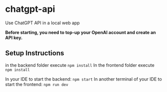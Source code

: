 # chatgpt-api
Use ChatGPT API in a local web app

**Before starting, you need to top-up your OpenAI account and create an API key.**

## Setup Instructions

in the backend folder execute `npm install`
In the frontend folder execute `npm install` 

In your IDE to start the backend: `npm start`
In another terminal of your IDE to start the frontend: `npm run dev`
